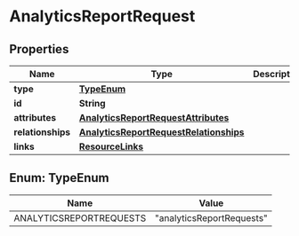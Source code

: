 

# AnalyticsReportRequest


## Properties

| Name | Type | Description | Notes |
|------------ | ------------- | ------------- | -------------|
|**type** | [**TypeEnum**](#TypeEnum) |  |  |
|**id** | **String** |  |  |
|**attributes** | [**AnalyticsReportRequestAttributes**](AnalyticsReportRequestAttributes.md) |  |  [optional] |
|**relationships** | [**AnalyticsReportRequestRelationships**](AnalyticsReportRequestRelationships.md) |  |  [optional] |
|**links** | [**ResourceLinks**](ResourceLinks.md) |  |  [optional] |



## Enum: TypeEnum

| Name | Value |
|---- | -----|
| ANALYTICSREPORTREQUESTS | &quot;analyticsReportRequests&quot; |



